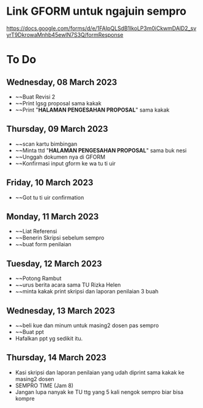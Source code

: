 # Link GFORM untuk ngajuin sempro
https://docs.google.com/forms/d/e/1FAIpQLSdB1lkoLP3m0iCkwmDAlD2_svyrT9DkrowaMnhb45ewlN7S3Q/formResponse

# To Do
## Wednesday, 08 March 2023
- ~~Buat Revisi 2
- ~~Print lgsg proposal sama kakak
- ~~Print "**HALAMAN PENGESAHAN PROPOSAL**" sama kakak

## Thursday, 09 March 2023
- ~~scan kartu bimbingan
- ~~Minta ttd "**HALAMAN PENGESAHAN PROPOSAL**" sama buk nesi
- ~~Unggah dokumen nya di GFORM
- ~~Konfirmasi input gform ke wa tu ti uir

## Friday, 10 March 2023
- ~~Got tu ti uir confirmation

## Monday, 11 March 2023
- ~~Liat Referensi
- ~~Benerin Skripsi sebelum sempro
- ~~buat form penilaian

## Tuesday, 12 March 2023
- ~~Potong Rambut
- ~~urus berita acara sama TU Rizka Helen
- ~~minta kakak print skripsi dan laporan penilaian 3 buah

## Wednesday, 13 March 2023
- ~~beli kue dan minum untuk masing2 dosen pas sempro
- ~~Buat ppt
- Hafalkan ppt yg sedikit itu.

## Thursday, 14 March 2023
- Kasi skripsi dan laporan penilaian yang udah diprint sama kakak ke masing2 dosen
- SEMPRO TIME (Jam 8)
- Jangan lupa nanyak ke TU ttg yang 5 kali nengok sempro biar bisa kompre
